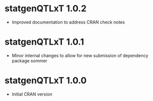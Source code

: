 # statgenQTLxT 1.0.2

* Improved documentation to address CRAN check notes

# statgenQTLxT 1.0.1

* Minor internal changes to allow for new submission of dependency package sommer

# statgenQTLxT 1.0.0

* Initial CRAN version
